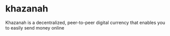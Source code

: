# khazanah
Khazanah is a decentralized, peer-to-peer digital currency that enables you to easily send money online
